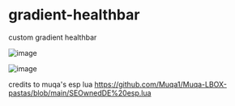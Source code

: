# gradient-healthbar
custom gradient healthbar

![image](https://github.com/polakrodakB/gradient-healthbar/assets/148718707/7a27df41-9498-486f-978a-3879ac0c0af0)

![image](https://github.com/polakrodakB/gradient-healthbar/assets/148718707/d228cf42-0030-45fd-bb7b-167ef5a65f7c)

credits to muqa's esp lua
https://github.com/Muqa1/Muqa-LBOX-pastas/blob/main/SEOwnedDE%20esp.lua
